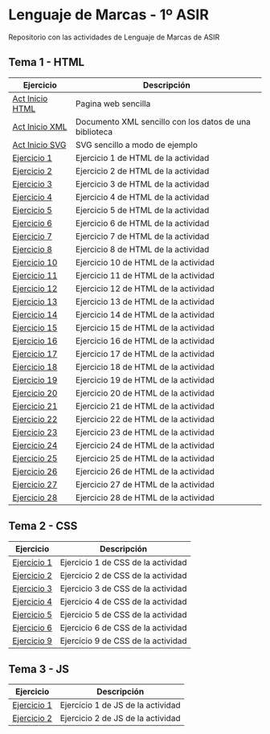# Lenguaje de Marcas - 1º ASIR
Repositorio con las actividades de Lenguaje de Marcas de ASIR


## Tema 1 - HTML

| Ejercicio        | Descripción                |
| -------------    | -------------              |
| [Act Inicio HTML](/Tema1/ActHTML1.html)      | Pagina web sencilla        |
| [Act Inicio XML](/Tema1/ActXML1.xml)        | Documento XML sencillo con los datos de una biblioteca                |
| [Act Inicio SVG](/Tema1/SVGEjemplo.html)    | SVG sencillo a modo de ejemplo  |
| [Ejercicio 1](/Tema1/Ejercicio1HTML.html) | Ejercicio 1 de HTML de la actividad |
| [Ejercicio 2](/Tema1/Ejercicio2HTML.html) | Ejercicio 2 de HTML de la actividad |
| [Ejercicio 3](/Tema1/Ejercicio3HTML.html) | Ejercicio 3 de HTML de la actividad |
| [Ejercicio 4](/Tema1/Ejercicio4HTML.html) | Ejercicio 4 de HTML de la actividad |
| [Ejercicio 5](/Tema1/Ejercicio5HTML.html) | Ejercicio 5 de HTML de la actividad |
| [Ejercicio 6](/Tema1/Ejercicio6HTML.html) | Ejercicio 6 de HTML de la actividad |
| [Ejercicio 7](/Tema1/Ejercicio7HTML.html) | Ejercicio 7 de HTML de la actividad |
| [Ejercicio 8](/Tema1/Ejercicio8) | Ejercicio 8 de HTML de la actividad |
| [Ejercicio 10](/Tema1/Ejercicio10HTML.html) | Ejercicio 10 de HTML de la actividad |
| [Ejercicio 11](/Tema1/Ejercicio11HTML.html) | Ejercicio 11 de HTML de la actividad |
| [Ejercicio 12](/Tema1/Ejercicio12HTML.html) | Ejercicio 12 de HTML de la actividad |
| [Ejercicio 13](/Tema1/Ejercicio13HTML.html) | Ejercicio 13 de HTML de la actividad |
| [Ejercicio 14](/Tema1/Ejercicio14HTML.html) | Ejercicio 14 de HTML de la actividad |
| [Ejercicio 15](/Tema1/Ejercicio15HTML.html) | Ejercicio 15 de HTML de la actividad |
| [Ejercicio 16](/Tema1/Ejercicio16HTML.html) | Ejercicio 16 de HTML de la actividad |
| [Ejercicio 17](/Tema1/Ejercicio17) | Ejercicio 17 de HTML de la actividad |
| [Ejercicio 18](/Tema1/Ejercicio18) | Ejercicio 18 de HTML de la actividad |
| [Ejercicio 19](/Tema1/Ejercicio19HTML.html) | Ejercicio 19 de HTML de la actividad |
| [Ejercicio 20](/Tema1/Ejercicio20HTML.html) | Ejercicio 20 de HTML de la actividad |
| [Ejercicio 21](/Tema1/Ejercicio21HTML) | Ejercicio 21 de HTML de la actividad |
| [Ejercicio 22](/Tema1/Ejercicio22HTML) | Ejercicio 22 de HTML de la actividad |
| [Ejercicio 23](/Tema1/Ejercicio23HTML.html) | Ejercicio 23 de HTML de la actividad |
| [Ejercicio 24](/Tema1/Ejercicio24HTML.html) | Ejercicio 24 de HTML de la actividad |
| [Ejercicio 25](/Tema1/Ejercicio25HTML.html) | Ejercicio 25 de HTML de la actividad |
| [Ejercicio 26](/Tema1/Ejercicio26HTML) | Ejercicio 26 de HTML de la actividad |
| [Ejercicio 27](/Tema1/Ejercicio27HTML) | Ejercicio 27 de HTML de la actividad |
| [Ejercicio 28](/Tema1/Ejercicio28HTML.html) | Ejercicio 28 de HTML de la actividad |

## Tema 2 - CSS

| Ejercicio        | Descripción                |
| -------------    | -------------              |
| [Ejercicio 1](/Tema2/Ejercicio1CSS) | Ejercicio 1 de CSS de la actividad |
| [Ejercicio 2](/Tema2/Ejercicio2CSS) | Ejercicio 2 de CSS de la actividad |
| [Ejercicio 3](/Tema2/Ejercicio3CSS.html) | Ejercicio 3 de CSS de la actividad |
| [Ejercicio 4](/Tema2/Ejercicio4CSS.html) | Ejercicio 4 de CSS de la actividad |
| [Ejercicio 5](/Tema2/Ejercicio5CSS.html) | Ejercicio 5 de CSS de la actividad |
| [Ejercicio 6](/Tema2/Ejercicio6CSS.html) | Ejercicio 6 de CSS de la actividad |
| [Ejercicio 9](/Tema2/Ejercicio9CSS.HTML) | Ejercicio 9 de CSS de la actividad |

## Tema 3 - JS

| Ejercicio        | Descripción                |
| -------------    | -------------              |
| [Ejercicio 1](/Tema3/Ejercicio1.html) | Ejercicio 1 de JS de la actividad |
| [Ejercicio 2](Tema3/Ejercicio2.html) | Ejercicio 2 de JS de la actividad |
